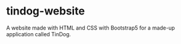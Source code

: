 # tindog-website
A website made with HTML and CSS with Bootstrap5 for a made-up application called TinDog.
